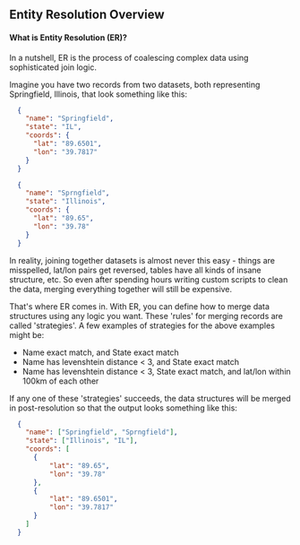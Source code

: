 ## Entity Resolution Overview

#### What is Entity Resolution (ER)?
In a nutshell, ER is the process of coalescing complex data using sophisticated join logic. 

Imagine you have two records from two datasets, both representing Springfield, Illinois, that look something like this:
```json
  {
    "name": "Springfield",
    "state": "IL",
    "coords": {
      "lat": "89.6501",
      "lon": "39.7817"
    }
  }
```
```json
  {
    "name": "Sprngfield",
    "state": "Illinois",
    "coords": {
      "lat": "89.65",
      "lon": "39.78"
    }
  }
```
In reality, joining together datasets is almost never this easy - things are misspelled, lat/lon pairs get reversed, tables have all kinds of insane structure, etc. So even after spending hours writing custom scripts to clean the data, merging everything together will still be expensive. 

That's where ER comes in. With ER, you can define how to merge data structures using any logic you want. These 'rules' for merging records are called 'strategies'. A few examples of strategies for the above examples might be:
* Name exact match, and State exact match
* Name has levenshtein distance < 3, and State exact match
* Name has levenshtein distance < 3, State exact match, and lat/lon within 100km of each other

If any one of these 'strategies' succeeds, the data structures will be merged in post-resolution so that the output looks something like this:
```json
  {
    "name": ["Springfield", "Sprngfield"],
    "state": ["Illinois", "IL"],
    "coords": [
      {
          "lat": "89.65",
          "lon": "39.78"
      },
      {
          "lat": "89.6501",
          "lon": "39.7817"
      }
    ]
  }
```

